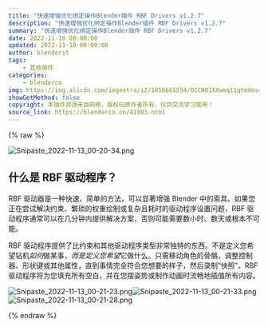 ```yaml
---
title: "快速增强优化绑定操作Blender插件 RBF Drivers v1.2.7"
description: "快速增强优化绑定操作Blender插件 RBF Drivers v1.2.7"
summary: "快速增强优化绑定操作Blender插件 RBF Drivers v1.2.7"
date: 2022-11-10 00:00:00
updated: 2022-11-10 00:00:00
author: blenderit
tags: 
    - 其他插件
categories:
    - blenderco
img: https://img.alicdn.com/imgextra/i2/1856665554/O1CN01XXwmq11qtmXms4DUq_!!1856665554.png
showGetMethod: false
copyright: 本插件资源来自网络，版权归原作者所有，仅供交流学习使用！
source_link: https://blenderco.cn/41803.html
---
```


{% raw %}
<p><img class="aligncenter" src="https://img.alicdn.com/imgextra/i2/1856665554/O1CN01XXwmq11qtmXms4DUq_!!1856665554.png" alt="Snipaste_2022-11-13_00-20-34.png"></p><h2>什么是 RBF 驱动程序？</h2><p>RBF 驱动器是一种快速、简单的方法，可以显著增强 Blender 中的索具。如果您正在尝试解决约束、繁琐的权重绘制或复杂且耗时的驱动程序设置问题，RBF 驱动程序通常可以在几分钟内提供解决方案，否则可能需要数小时、数天或根本不可能。</p><p>RBF 驱动程序提供了比约束和其他驱动程序类型非常独特的东西。不是定义您希望钻机<em>如何</em>做某事，<em>而是定义您希望</em>它做什么。只需移动角色的骨骼，调整控制器、形状键或其他属性，直到事情完全符合您想要的样子，然后录制“快照”。RBF 驱动程序将为您填充所有空白，并在您摆姿势或制作动画时流畅地插值所有内容。</p><p><img src="https://img.alicdn.com/imgextra/i4/1856665554/O1CN01DphFp11qtmXWvjGbq_!!1856665554.png" alt="Snipaste_2022-11-13_00-21-23.png"><img src="https://img.alicdn.com/imgextra/i1/1856665554/O1CN01W5OdL61qtmXjQUTu0_!!1856665554.png" alt="Snipaste_2022-11-13_00-21-33.png"><img src="https://img.alicdn.com/imgextra/i1/1856665554/O1CN01QuY68c1qtmXms7RE1_!!1856665554.png" alt="Snipaste_2022-11-13_00-21-28.png"></p>
<div style="display: none">blenderco</div>
{% endraw %}